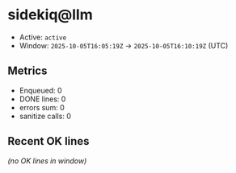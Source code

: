 # sidekiq@llm

- Active: `active`
- Window: `2025-10-05T16:05:19Z` → `2025-10-05T16:10:19Z` (UTC)

## Metrics
- Enqueued: 0
- DONE lines: 0
- errors sum: 0
- sanitize calls: 0

## Recent OK lines
_(no OK lines in window)_
